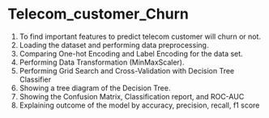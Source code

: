 # Telecom_customer_Churn
  1. To find important features to predict telecom customer will churn or not.
  3. Loading the dataset and performing data preprocessing.
  5. Comparing One-hot Encoding and Label Encoding for the data set.
  6. Performing Data Transformation (MinMaxScaler). 
  7. Performing Grid Search and Cross-Validation with Decision Tree Classifier
  8. Showing a tree diagram of the Decision Tree.
  9. Showing the Confusion Matrix, Classification report, and ROC-AUC
  10. Explaining outcome of the model by accuracy, precision, recall, f1 score
